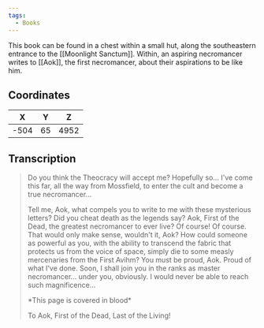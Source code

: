 ```yaml
---
tags:
  - Books
---
```


This book can be found in a chest within a small hut, along the southeastern entrance to the [[Moonlight Sanctum]]. Within, an aspiring necromancer writes to [[Aok]], the first necromancer, about their aspirations to be like him.

## Coordinates
| **X** | **Y** | **Z** |
| :---: | :---: | :---: |
| -504  |  65   | 4952  |

## Transcription
> Do you think the Theocracy will accept me? Hopefully so... I've come this far, all the way from Mossfield, to enter the cult and become a true necromancer...
>
> Tell me, Aok, what compels you to write to me with these mysterious letters? Did you cheat death as the legends say? Aok, First of the Dead, the greatest necromancer to ever live? Of course! Of course. That would only make sense, wouldn't it, Aok? How could someone as powerful as you, with the ability to transcend the fabric that protects us from the voice of space, simply die to some measly mercenaries from the First Avihm? You must be proud, Aok. Proud of what I've done. Soon, I shall join you in the ranks as master necromancer... under you, obviously. I would never be able to reach such magnificence...
>
> \*This page is covered in blood\*
>
> To Aok, First of the Dead, Last of the Living!



